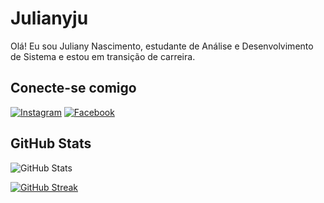 # Julianyju
Olá! Eu sou Juliany Nascimento, estudante de Análise e Desenvolvimento de Sistema e estou em transição de carreira. 

## Conecte-se comigo
[![Instagram](https://img.shields.io/badge/Instagram-000?style=for-the-badge&logo=instagram)](https://www.instagram.com/julianyju/)
[![Facebook](https://img.shields.io/badge/Facebook-000?style=for-the-badge&logo=facebook)](https://www.facebook.com/juliany.maria.16)

## GitHub Stats
![GitHub Stats](https://github-readme-stats.vercel.app/api?username=Julianyju&theme=transparent&bg_color=000&border_color=30A3DC&show_icons=true&icon_color=30A3DC&title_color=30A3DC&text_color=FFF)

[![GitHub Streak](https://streak-stats.demolab.com/?user=julianyju&theme=bear&background=000&border=30A3DC&dates=FFF)](https://git.io/streak-stats)